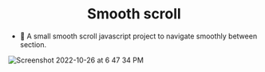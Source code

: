 <h1 align="center">Smooth scroll</h1>

- 🔭 A small smooth scroll javascript project to navigate smoothly between section.

![Screenshot 2022-10-26 at 6 47 34 PM](https://user-images.githubusercontent.com/93057752/198171931-5c589b53-c259-49ff-803a-9a1f89476f7d.png)
